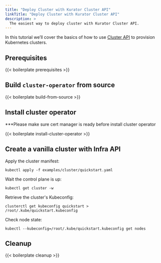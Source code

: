 ```yaml
---
title: "Deploy Cluster with Kurator Cluster API"
linkTitle: "Deploy Cluster with Kurator Cluster API"
description: >
  The easiest way to deploy cluster with Kurator Cluster API.
---
```


In this tutorial we’ll cover the basics of how to use [Cluster API](https://github.com/kurator-dev/kurator/blob/main/pkg/apis/cluster/v1alpha1/cluster_types.go) to provision Kubernetes clusters.

## Prerequisites

{{< boilerplate prerequisites >}}

## Build `cluster-operator` from source

{{< boilerplate build-from-source >}}

## Install cluster operator

***Please make sure cert manager is ready before install cluster operator

{{< boilerplate install-cluster-operator >}}

## Create a vanilla cluster with Infra API

Apply the cluster manifest:

```console
kubectl apply -f examples/cluster/quickstart.yaml
```

Wait the control plane is up:

```console
kubectl get cluster -w
```

Retrieve the cluster's Kubeconfig:

```console
clusterctl get kubeconfig quickstart > /root/.kube/quickstart.kubeconfig
```

Check node state:

```console
kubectl --kubeconfig=/root/.kube/quickstart.kubeconfig get nodes
```

## Cleanup

{{< boilerplate cleanup >}}
